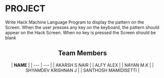 <h1>PROJECT</h1> 
<div>
 Write Hack Machine Language Program to display the pattern on the Screen. 
When the user presses any key on the keyboard, the pattern should appear on the Hack Screen. When no key is pressed the Screen should be blank
 </div>
<div align="center">
  
## Team Members
| **NAME** |
| --- | --- | 
| AKARSH S NAIR |
| ALFY ALEX | 
| NAYAN M.K | 
| SHYAMDEV KRISHNAN J | 
| SANTHOSH MAMIDISETTI | 
  </div>
